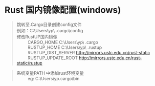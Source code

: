 Rust 国内镜像配置(windows)
===
>跳转至.Cargo目录创建config文件<br>
>       例如：C:\Users\yp\ .cargo\config <br>
>修改RustUP国内镜像<br>
> $\qquad$ CARGO_HOME C:\Users\yp\ .cargo<br>
> $\qquad$     RUSTUP_HOME C:\Users\yp\ .rustup<br>
> $\qquad$     RUSTUP_DIST_SERVER http://mirrors.ustc.edu.cn/rust-static<br>
> $\qquad$     RUSTUP_UPDATE_ROOT http://mirrors.ustc.edu.cn/rust-static/rustup<br>

> 系统变量PATH 中添加rust环境变量<br> 
> $\qquad$  eg: C:\Users\yp\.cargo\bin<br>
